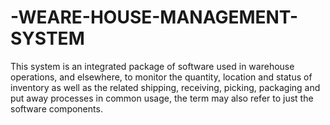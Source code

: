 # -WEARE-HOUSE-MANAGEMENT-SYSTEM
This system  is an integrated package of software  used in warehouse operations, and elsewhere, to monitor the quantity, location and status of inventory as well as the related shipping, receiving, picking, packaging and  put away processes in common usage, the term may also refer to just the software components. 
